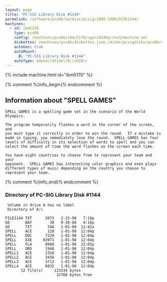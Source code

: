 ```yaml
---
layout: page
title: "PC-SIG Library Disk #1144"
permalink: /software/pcx86/sw/misc/pcsig/1000-1999/DISK1144/
machines:
  - id: ibm5170
    type: pcx86
    config: /machines/pcx86/ibm/5170/cga/1024kb/rev3/machine.xml
    diskettes: /machines/pcx86/diskettes.json,/disks/pcsigdisks/pcx86/diskettes.json
    autoGen: true
    autoMount:
      B: "PC-SIG Library Disk #1144"
    autoType: $date\r$time\rB:\rDIR\r
---
```


{% include machine.html id="ibm5170" %}

{% comment %}info_begin{% endcomment %}

## Information about "SPELL GAMES"

    SPELL GAMES is a spelling game set in the scenario of the World
    Olympics.
    
    The program temporarily flashes a word in the corner of the screen, and
    you must type it correctly in order to win the round.  If a mistake is
    made in typing, you immediately lose the round.  SPELL GAMES has four
    levels of difficulty in its selection of words to spell and you can
    select the amount of time the word flashes on the screen each time.
    
    You have eight countries to choose from to represent your team and your
    opponent.  SPELL GAMES has interesting color graphics and even plays
    different types of music depending on the country you choose to
    represent your team.
{% comment %}info_end{% endcomment %}


### Directory of PC-SIG Library Disk #1144

     Volume in drive A has no label
     Directory of A:\

    FILE1144 TXT      2073   2-15-90   7:10p
    GO       BAT        38   9-30-88   4:16p
    GO       TXT       540   1-01-80  12:42a
    SPELL    ACE       128   1-01-90  12:04p
    SPELL    DOC      7320   1-01-90  12:04p
    SPELL    EXE     83971   1-01-90  12:04p
    SPELL    FLA      8960   1-01-90  12:05p
    SPELL    ORD      1946   1-01-90  12:04p
    SPELL1   ACE      2358   1-01-90  12:04p
    SPELL2   ACE      3456   1-01-90  12:04p
    SPELL3   ACE      3712   1-01-90  12:04p
    SPELL4   ACE      8832   1-01-90  12:04p
           12 file(s)     123334 bytes
                           32768 bytes free
